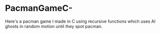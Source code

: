 # PacmanGameC- 
Here's a pacman game I made in C using recursive functions which uses AI ghosts in random motion until they spot pacman. 
